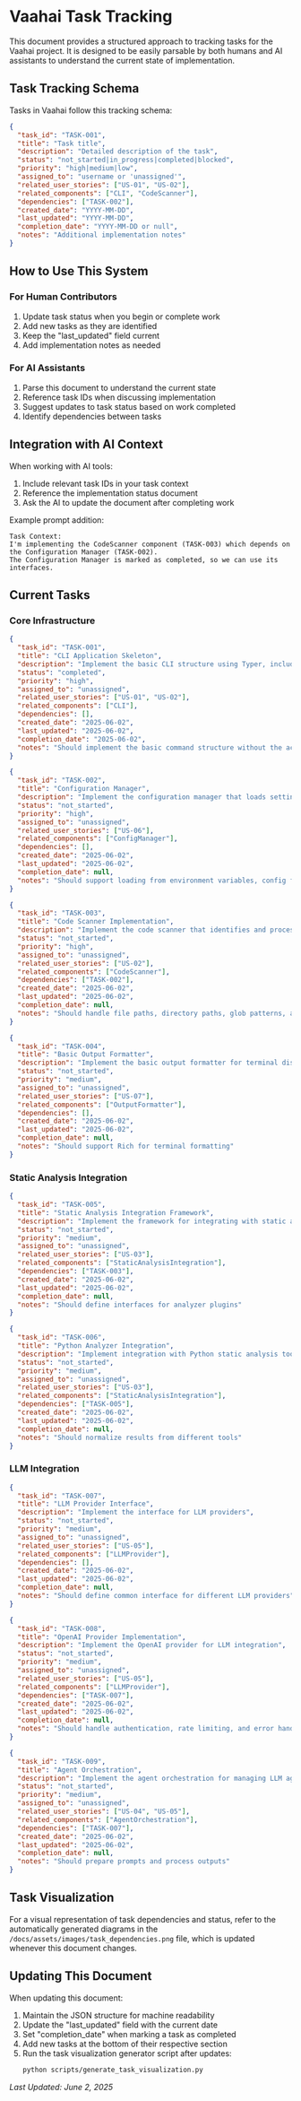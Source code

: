 # Vaahai Task Tracking

This document provides a structured approach to tracking tasks for the Vaahai project. It is designed to be easily parsable by both humans and AI assistants to understand the current state of implementation.

## Task Tracking Schema

Tasks in Vaahai follow this tracking schema:

```json
{
  "task_id": "TASK-001",
  "title": "Task title",
  "description": "Detailed description of the task",
  "status": "not_started|in_progress|completed|blocked",
  "priority": "high|medium|low",
  "assigned_to": "username or 'unassigned'",
  "related_user_stories": ["US-01", "US-02"],
  "related_components": ["CLI", "CodeScanner"],
  "dependencies": ["TASK-002"],
  "created_date": "YYYY-MM-DD",
  "last_updated": "YYYY-MM-DD",
  "completion_date": "YYYY-MM-DD or null",
  "notes": "Additional implementation notes"
}
```

## How to Use This System

### For Human Contributors

1. Update task status when you begin or complete work
2. Add new tasks as they are identified
3. Keep the "last_updated" field current
4. Add implementation notes as needed

### For AI Assistants

1. Parse this document to understand the current state
2. Reference task IDs when discussing implementation
3. Suggest updates to task status based on work completed
4. Identify dependencies between tasks

## Integration with AI Context

When working with AI tools:

1. Include relevant task IDs in your task context
2. Reference the implementation status document
3. Ask the AI to update the document after completing work

Example prompt addition:

```
Task Context:
I'm implementing the CodeScanner component (TASK-003) which depends on the Configuration Manager (TASK-002).
The Configuration Manager is marked as completed, so we can use its interfaces.
```

## Current Tasks

### Core Infrastructure

```json
{
  "task_id": "TASK-001",
  "title": "CLI Application Skeleton",
  "description": "Implement the basic CLI structure using Typer, including command registration and argument parsing",
  "status": "completed",
  "priority": "high",
  "assigned_to": "unassigned",
  "related_user_stories": ["US-01", "US-02"],
  "related_components": ["CLI"],
  "dependencies": [],
  "created_date": "2025-06-02",
  "last_updated": "2025-06-02",
  "completion_date": "2025-06-02",
  "notes": "Should implement the basic command structure without the actual functionality"
}
```

```json
{
  "task_id": "TASK-002",
  "title": "Configuration Manager",
  "description": "Implement the configuration manager that loads settings from multiple sources with precedence",
  "status": "not_started",
  "priority": "high",
  "assigned_to": "unassigned",
  "related_user_stories": ["US-06"],
  "related_components": ["ConfigManager"],
  "dependencies": [],
  "created_date": "2025-06-02",
  "last_updated": "2025-06-02",
  "completion_date": null,
  "notes": "Should support loading from environment variables, config files, and CLI arguments"
}
```

```json
{
  "task_id": "TASK-003",
  "title": "Code Scanner Implementation",
  "description": "Implement the code scanner that identifies and processes code files for review",
  "status": "not_started",
  "priority": "high",
  "assigned_to": "unassigned",
  "related_user_stories": ["US-02"],
  "related_components": ["CodeScanner"],
  "dependencies": ["TASK-002"],
  "created_date": "2025-06-02",
  "last_updated": "2025-06-02",
  "completion_date": null,
  "notes": "Should handle file paths, directory paths, glob patterns, and filtering"
}
```

```json
{
  "task_id": "TASK-004",
  "title": "Basic Output Formatter",
  "description": "Implement the basic output formatter for terminal display",
  "status": "not_started",
  "priority": "medium",
  "assigned_to": "unassigned",
  "related_user_stories": ["US-07"],
  "related_components": ["OutputFormatter"],
  "dependencies": [],
  "created_date": "2025-06-02",
  "last_updated": "2025-06-02",
  "completion_date": null,
  "notes": "Should support Rich for terminal formatting"
}
```

### Static Analysis Integration

```json
{
  "task_id": "TASK-005",
  "title": "Static Analysis Integration Framework",
  "description": "Implement the framework for integrating with static analysis tools",
  "status": "not_started",
  "priority": "medium",
  "assigned_to": "unassigned",
  "related_user_stories": ["US-03"],
  "related_components": ["StaticAnalysisIntegration"],
  "dependencies": ["TASK-003"],
  "created_date": "2025-06-02",
  "last_updated": "2025-06-02",
  "completion_date": null,
  "notes": "Should define interfaces for analyzer plugins"
}
```

```json
{
  "task_id": "TASK-006",
  "title": "Python Analyzer Integration",
  "description": "Implement integration with Python static analysis tools (pylint, flake8, bandit)",
  "status": "not_started",
  "priority": "medium",
  "assigned_to": "unassigned",
  "related_user_stories": ["US-03"],
  "related_components": ["StaticAnalysisIntegration"],
  "dependencies": ["TASK-005"],
  "created_date": "2025-06-02",
  "last_updated": "2025-06-02",
  "completion_date": null,
  "notes": "Should normalize results from different tools"
}
```

### LLM Integration

```json
{
  "task_id": "TASK-007",
  "title": "LLM Provider Interface",
  "description": "Implement the interface for LLM providers",
  "status": "not_started",
  "priority": "medium",
  "assigned_to": "unassigned",
  "related_user_stories": ["US-05"],
  "related_components": ["LLMProvider"],
  "dependencies": [],
  "created_date": "2025-06-02",
  "last_updated": "2025-06-02",
  "completion_date": null,
  "notes": "Should define common interface for different LLM providers"
}
```

```json
{
  "task_id": "TASK-008",
  "title": "OpenAI Provider Implementation",
  "description": "Implement the OpenAI provider for LLM integration",
  "status": "not_started",
  "priority": "medium",
  "assigned_to": "unassigned",
  "related_user_stories": ["US-05"],
  "related_components": ["LLMProvider"],
  "dependencies": ["TASK-007"],
  "created_date": "2025-06-02",
  "last_updated": "2025-06-02",
  "completion_date": null,
  "notes": "Should handle authentication, rate limiting, and error handling"
}
```

```json
{
  "task_id": "TASK-009",
  "title": "Agent Orchestration",
  "description": "Implement the agent orchestration for managing LLM agents",
  "status": "not_started",
  "priority": "medium",
  "assigned_to": "unassigned",
  "related_user_stories": ["US-04", "US-05"],
  "related_components": ["AgentOrchestration"],
  "dependencies": ["TASK-007"],
  "created_date": "2025-06-02",
  "last_updated": "2025-06-02",
  "completion_date": null,
  "notes": "Should prepare prompts and process outputs"
}
```

## Task Visualization

For a visual representation of task dependencies and status, refer to the automatically generated diagrams in the `/docs/assets/images/task_dependencies.png` file, which is updated whenever this document changes.

## Updating This Document

When updating this document:

1. Maintain the JSON structure for machine readability
2. Update the "last_updated" field with the current date
3. Set "completion_date" when marking a task as completed
4. Add new tasks at the bottom of their respective section
5. Run the task visualization generator script after updates:
   ```bash
   python scripts/generate_task_visualization.py
   ```

*Last Updated: June 2, 2025*
